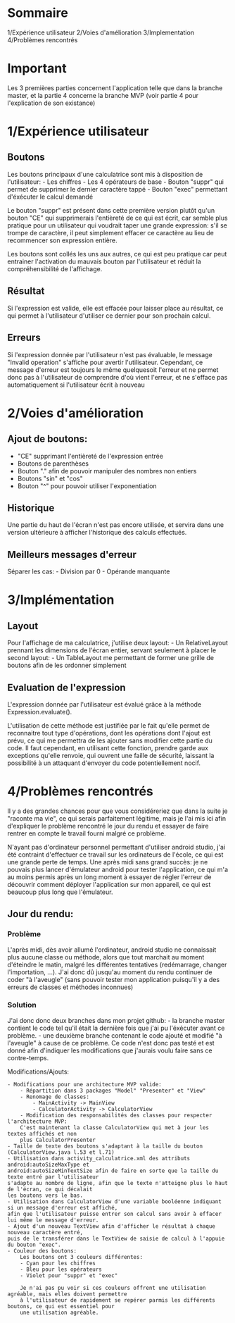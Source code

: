 # Sommaire

1/Expérience utilisateur
2/Voies d'amélioration
3/Implementation
4/Problèmes rencontrés

# Important

Les 3 premières parties concernent l'application telle que dans la branche master,
et la partie 4 concerne la branche MVP (voir partie 4 pour l'explication de son existance)

# 1/Expérience utilisateur

## Boutons
Les boutons principaux d'une calculatrice sont mis à disposition de l'utilisateur:
    - Les chiffres
    - Les 4 opérateurs de base
    - Bouton "suppr" qui permet de supprimer le dernier caractère tappé
    - Bouton "exec" permettant d'éxécuter le calcul demandé

Le bouton "suppr" est présent dans cette première version plutôt qu'un bouton "CE" qui supprimerais l'entièreté
de ce qui est écrit, car semble plus pratique pour un utilisateur qui voudrait taper une grande expression:
s'il se trompe de caractère, il peut simplement effacer ce caractère au lieu de recommencer son expression entière.


Les boutons sont collés les uns aux autres, ce qui est peu pratique car peut entrainer l'activation du mauvais
bouton par l'utilisateur et réduit la compréhensibilité de l'affichage.

## Résultat

Si l'expression est valide, elle est effacée pour laisser place au résultat, ce qui permet à l'utilisateur
d'utiliser ce dernier pour son prochain calcul.

## Erreurs

Si l'expression donnée par l'utilisateur n'est pas évaluable, le message "Invalid operation" s'affiche pour
avertir l'utilisateur. Cependant, ce message d'erreur est toujours le même quelquesoit l'erreur et ne permet
donc pas à l'utilisateur de comprendre d'où vient l'erreur, et ne s'efface pas automatiquement si l'utilisateur
écrit à nouveau

# 2/Voies d'amélioration

## Ajout de boutons:
- "CE" supprimant l'entièreté de l'expression entrée
- Boutons de parenthèses
- Bouton "." afin de pouvoir manipuler des nombres non entiers
- Boutons "sin" et "cos"
- Bouton "^" pour pouvoir utiliser l'exponentiation

## Historique
Une partie du haut de l'écran n'est pas encore utilisée, et servira dans une version ultérieure à afficher l'historique des calculs effectués.

## Meilleurs messages d'erreur

Séparer les cas:
    - Division par 0
    - Opérande manquante


# 3/Implémentation


## Layout

Pour l'affichage de ma calculatrice, j'utilise deux layout:
    - Un RelativeLayout prennant les dimensions de l'écran entier, servant seulement à placer le second layout:
    - Un TableLayout me permettant de former une grille de boutons afin de les ordonner simplement

## Evaluation de l'expression

L'expression donnée par l'utilisateur est évalué grâce à la méthode Expression.evaluate().

L'utilisation de cette méthode est justifiée par le fait qu'elle permet de reconnaitre tout type d'opérations, dont les opérations dont l'ajout est prévu, ce qui me permettra de les ajouter sans modifier cette partie du code.
Il faut cependant, en utilisant cette fonction, prendre garde aux exceptions qu'elle renvoie, qui ouvrent une faille de sécurité, laissant la possibilité à un attaquant d'envoyer du code potentiellement nocif.

# 4/Problèmes rencontrés

Il y a des grandes chances pour que vous considéreriez que dans la suite je "raconte ma vie", ce qui serais
parfaitement légitime, mais je l'ai mis ici afin d'expliquer le problème rencontré le jour du rendu et essayer
de faire rentrer en compte le travail fourni malgré ce problème.

N'ayant pas d'ordinateur personnel permettant d'utiliser android studio, j'ai été contraint 
d'effectuer ce travail sur les ordinateurs de l'école, ce qui est une grande perte de temps.
Une après midi sans grand succès: je ne pouvais plus lancer d'émulateur android pour tester
l'application, ce qui m'a au moins permis après un long moment à essayer de régler l'erreur
de découvrir comment déployer l'application sur mon appareil, ce qui est beaucoup plus long
que l'émulateur.
    
## Jour du rendu:

### Problème

L'après midi, dès avoir allumé l'ordinateur, android studio ne connaissait plus aucune
classe ou méthode, alors que tout marchait au moment d'éteindre le matin, malgré les
différentes tentatives (redémarrage, changer l'importation, ...). J'ai donc dû jusqu'au
moment du rendu continuer de coder "à l'aveugle" (sans pouvoir tester mon application
puisqu'il y a des erreurs de classes et méthodes inconnues)

### Solution

J'ai donc donc deux branches dans mon projet github:
    - la branche master contient le code tel qu'il était la dernière fois que j'ai pu
    l'éxécuter avant ce problème.
    - une deuxième branche contenant le code ajouté et modifié "à l'aveugle" à cause de
    ce problème. Ce code n'est donc pas testé et est donné afin d'indiquer les 
    modifications que j'aurais voulu faire sans ce contre-temps.

Modifications/Ajouts:

    - Modifications pour une architecture MVP valide:
        - Répartition dans 3 packages "Model" "Presenter" et "View"
        - Renomage de classes:
            - MainActivity -> MainView
            - CalculatorActivity -> CalculatorView
        - Modification des responsabilités des classes pour respecter l'architecture MVP:
        C'est maintenant la classe CalculatorView qui met à jour les textes affichés et non
        plus CalculatorPresenter
    - Taille de texte des boutons s'adaptant à la taille du bouton (CalculatorView.java l.53 et l.71)
    - Utilisation dans activity_calculatrice.xml des attributs android:autoSizeMaxType et
    android:autoSizeMinTextSize afin de faire en sorte que la taille du texte entré par l'utilisateur
    s'adapte au nombre de ligne, afin que le texte n'atteigne plus le haut de l'écran, ce qui décalait
    les boutons vers le bas.
    - Utilisation dans CalculatorView d'une variable booléenne indiquant si un message d'erreur est affiché,
    afin que l'utilisateur puisse entrer son calcul sans avoir à effacer lui même le message d'erreur.
    - Ajout d'un nouveau TextView afin d'afficher le résultat à chaque nouveau caractère entré,
    puis de le transférer dans le TextView de saisie de calcul à l'appuie du bouton "exec".
    - Couleur des boutons:
        Les boutons ont 3 couleurs différentes:
        - Cyan pour les chiffres
        - Bleu pour les opérateurs
        - Violet pour "suppr" et "exec"

        Je n'ai pas pu voir si ces couleurs offrent une utilisation agréable, mais elles doivent permettre
        à l'utilisateur de rapidement se repérer parmis les différents boutons, ce qui est essentiel pour
        une utilisation agréable.
    
